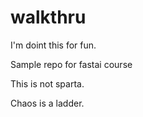 # walkthru
I'm doint this for fun.

Sample repo for fastai course

This is not sparta.


Chaos is a ladder.
